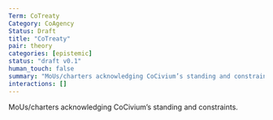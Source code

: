 ```yaml
---
Term: CoTreaty
Category: CoAgency
Status: Draft
title: "CoTreaty"
pair: theory
categories: [epistemic]
status: "draft v0.1"
human_touch: false
summary: "MoUs/charters acknowledging CoCivium’s standing and constraints."
interactions: []
---
```

MoUs/charters acknowledging CoCivium’s standing and constraints.

